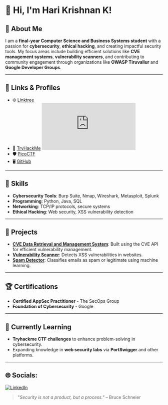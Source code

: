 # 👋 Hi, I'm Hari Krishnan K!

## 🌟 About Me
I am a **final-year Computer Science and Business Systems student** with a passion for **cybersecurity**, **ethical hacking**, and creating impactful security tools. My focus areas include building efficient solutions like **CVE management systems**, **vulnerability scanners**, and contributing to community engagement through organizations like **OWASP Tiruvallur** and **Google Developer Groups**.

---

## 🔗 Links & Profiles
- 🌐 [Linktree](https://linktr.ee/harikrishnank)
- 🎯 [TryHackMe](https://tryhackme.com/r/p/haritheh4cker)
  <iframe src="https://tryhackme.com/api/v2/badges/public-profile?userPublicId=1285144" style='border:none;'></iframe>
- 🛡️ [PicoCTF](https://play.picoctf.org/users/harikrishnan4)
- 🖥️ [GitHub](https://github.com/harikrishhnan)

---

## 💼 Skills
- **Cybersecurity Tools**: Burp Suite, Nmap, Wireshark, Metasploit, Splunk  
- **Programming**: Python, Java, SQL  
- **Networking**: TCP/IP protocols, secure systems  
- **Ethical Hacking**: Web security, XSS vulnerability detection  

---

## 📂 Projects
- **[CVE Data Retrieval and Management System](https://github.com/harikrishhnan/CVE-Data-Retrieval-and-Management-System-)**: Built using the CVE API for efficient vulnerability management.  
- **[Vulnerability Scanner](https://github.com/harikrishhnan/Python-Security-_practice/tree/main/vulnerability_sc4nners)**: Detects XSS vulnerabilities in websites.  
- **[Spam Detector](https://github.com/harikrishhnan/Email_spam_detector)**: Classifies emails as spam or legitimate using machine learning.  

---

## 🏆 Certifications
- **Certified AppSec Practitioner** - The SecOps Group  
- **Foundation of Cybersecurity** - Google  

---

## 🌱 Currently Learning  
- **Tryhackme CTF challenges** to enhance problem-solving in cybersecurity.  
- Expanding knowledge in **web security labs** via **PortSwigger** and other platforms.  

---
## 🌐 Socials:
[![LinkedIn](https://img.shields.io/badge/LinkedIn-%230077B5.svg?logo=linkedin&logoColor=white)](https://www.linkedin.com/in/harikrishankumaravel) 


> "_Security is not a product, but a process."_ – Bruce Schneier
